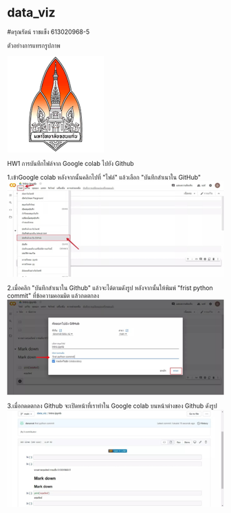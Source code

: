 # data_viz
#ดรุณรัตน์ ราชแข็ง 613020968-5


ตัวอย่างการแทรกรูปภาพ

![README](KKUlogo.png)

HW1 การบันทึกไฟล์จาก Google colab ไปยัง Github

1.เข้าGoogle colab หลังจากนั้นคลิกไปที่ "ไฟล์" แล้วเลือก "บันทึกสำเนาใน GitHub"
![README](colab1.jpg)

2.เมื่อคลิก "บันทึกสำเนาใน Github" แล้วจะได้ตามดังรูป หลังจากนั้นให้พิมพ์ "frist python commit" ที่ข้อความคอมมิต แล้วกดตกลง
![README](colab2.jpg)

3.เมื่อกดดตกลง Github จะเปิดหน้าที่เราทำใน Google colab บนหน้าต่างของ Github ดังรูป
![README](colab3.jpg)

